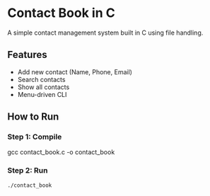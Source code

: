 # Contact Book in C

A simple contact management system built in C using file handling.

## Features

- Add new contact (Name, Phone, Email)
- Search contacts
- Show all contacts
- Menu-driven CLI

## How to Run

### Step 1: Compile 

gcc contact_book.c -o contact_book


### Step 2: Run
```bash
./contact_book


